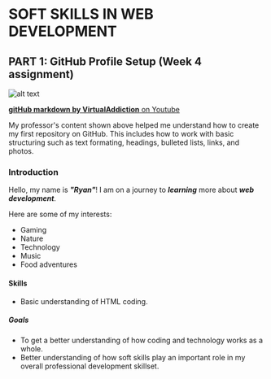 # SOFT SKILLS IN WEB DEVELOPMENT





## PART 1: GitHub Profile Setup (Week 4 assignment)

![alt text](https://yt3.googleusercontent.com/ytc/AIdro_l-UeyCVYLHuh8-jcD4ok1-GhIcOXDUAJ0znM-ytmG5Wg=s160-c-k-c0x00ffffff-no-rj)

[**gitHub markdown by VirtualAddiction** on Youtube](https://www.youtube.com/watch?v=Hk5u71h6zu8)

My professor's content shown above helped me understand how to create my first repository on GitHub. This includes how to work with basic structuring such as text formating, headings, bulleted lists, links, and photos.

### Introduction
Hello, my name is _**"Ryan"**_! I am on a journey to **_learning_** more about **_web development_**.

Here are some of my interests: 
* Gaming
* Nature
* Technology
* Music
* Food adventures

#### Skills
* Basic understanding of HTML coding.

##### Goals
* To get a better understanding of how coding and technology works as a whole.
* Better understanding of how soft skills play an important role in my overall professional development skillset.
